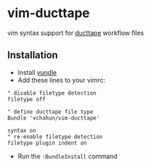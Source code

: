 # vim-ducttape

vim syntax support for [ducttape](https://github.com/jhclark/ducttape) workflow files

## Installation
- Install [vundle](https://github.com/gmarik/vundle)
- Add these lines to your vimrc:
```
" disable filetype detection
filetype off

" define ducttape file type
Bundle 'vchahun/vim-ducttape'

syntax on
" re-enable filetype detection
filetype plugin indent on
```
- Run the ```:BundleInstall``` command
